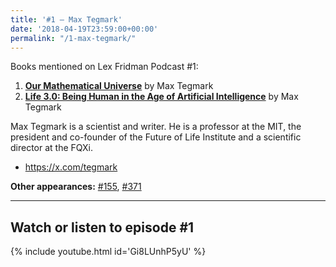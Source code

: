 ```yaml
---
title: '#1 – Max Tegmark'
date: '2018-04-19T23:59:00+00:00'
permalink: "/1-max-tegmark/"
---
```


Books mentioned on Lex Fridman Podcast #1:

1. <b><a href="https://amzn.to/3Xh4Gn2" target="_blank" rel="sponsored noopener noreferrer">Our Mathematical Universe</a></b> by Max Tegmark
2. <b><a href="https://amzn.to/3V7DBkV" target="_blank" rel="sponsored noopener noreferrer">Life 3.0: Being Human in the Age of Artificial Intelligence</a></b> by Max Tegmark

<!--more-->

Max Tegmark is a scientist and writer. He is a professor at the MIT, the president and co-founder of the Future of Life Institute and a scientific director at the FQXi.

- <a href="https://x.com/tegmark" target="_blank">https://x.com/tegmark</a>

**Other appearances:** [\#155](/155-max-tegmark/), [\#371](/371-max-tegmark/)

- - - - - -

## Watch or listen to episode #1

{% include youtube.html id='Gi8LUnhP5yU' %}